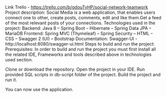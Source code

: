 Link Trello - https://trello.com/b/gdouTyHP/social-network-teamwork
Project description:
Social Media is a web application, that enables users connect one to other,
create posts, comments, edit and like them.Get a feed of the most 
relevant posts of your connections.
Technologies used in the project:
Backend: Java 8 – Spring Boot – Hibernate – Spring Data JPA – MariaDB
Frontend: Spring MVC (Thymeleaf) – Spring Security – HTML – CSS –
Swagger 2 (UI) – Bootstrap
Documentation:
Swagger-UI - http://localhost:8080/swagger-ui.html
Steps to build and run the project:
Prerequisites: In order to build and run the project you must first install all
the related IDE, Frameworks and tools described above in technologies used
section.

Clone or download the repository.
Open the project in your IDE.
Run provided SQL scripts in db-script folder of the project.
Build the project and run it.

You can now use the application.